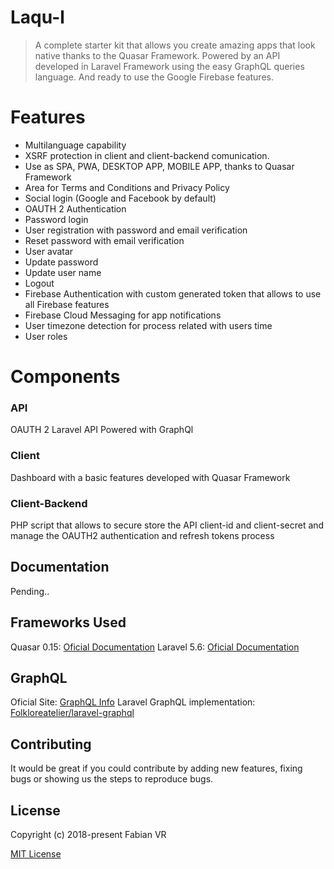 # Laqu-l
> A complete starter kit that allows you create amazing apps that look native thanks to the Quasar Framework. Powered by an API developed in Laravel Framework using the easy GraphQL queries language. And ready to use the Google Firebase features.

# Features
* Multilanguage capability
* XSRF protection in client and client-backend comunication.
* Use as SPA, PWA, DESKTOP APP, MOBILE APP, thanks to Quasar Framework
* Area for Terms and Conditions and Privacy Policy
* Social login (Google and Facebook by default)
* OAUTH 2 Authentication
* Password login
* User registration with password and email verification
* Reset password with email verification
* User avatar
* Update password
* Update user name
* Logout
* Firebase Authentication with custom generated token that allows to use all Firebase features
* Firebase Cloud Messaging for app notifications
* User timezone detection for process related with users time
* User roles

# Components

### API
OAUTH 2 Laravel API Powered with GraphQl

### Client
Dashboard with a basic features developed with Quasar Framework

### Client-Backend
PHP script that allows to secure store the API client-id and client-secret and manage the OAUTH2 authentication and refresh tokens process



## Documentation

Pending..

## Frameworks Used
Quasar 0.15: [Oficial Documentation](http://quasar-framework.org)
Laravel 5.6: [Oficial Documentation](https://laravel.com/docs/5.6)

## GraphQL
Oficial Site: [GraphQL Info](http://graphql.org)
Laravel GraphQL implementation: [Folkloreatelier/laravel-graphql](https://github.com/Folkloreatelier/laravel-graphql)

## Contributing
It would be great if you could contribute by adding new features, fixing bugs or showing us the steps to reproduce bugs.

## License

Copyright (c) 2018-present Fabian VR

[MIT License](http://en.wikipedia.org/wiki/MIT_License)
